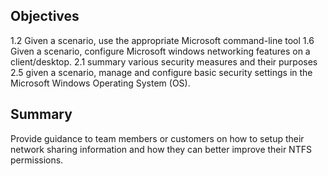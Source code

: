 ## Objectives

1.2 Given a scenario, use the appropriate Microsoft command-line tool
1.6 Given a scenario, configure Microsoft windows networking features on a client/desktop.
2.1 summary various security measures and their purposes
2.5 given a scenario, manage and configure basic security settings in the Microsoft Windows Operating System (OS).

## Summary

Provide guidance to team members or customers on how to setup their network sharing information and how they can better improve their NTFS permissions. 